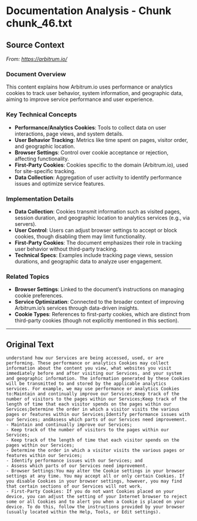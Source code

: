 # Documentation Analysis - Chunk chunk_46.txt

## Source Context
*From: https://arbitrum.io/*

### Document Overview  
This content explains how Arbitrum.io uses performance or analytics cookies to track user behavior, system information, and geographic data, aiming to improve service performance and user experience.  

### Key Technical Concepts  
- **Performance/Analytics Cookies**: Tools to collect data on user interactions, page views, and system details.  
- **User Behavior Tracking**: Metrics like time spent on pages, visitor order, and geographic location.  
- **Browser Settings**: Control over cookie acceptance or rejection, affecting functionality.  
- **First-Party Cookies**: Cookies specific to the domain (Arbitrum.io), used for site-specific tracking.  
- **Data Collection**: Aggregation of user activity to identify performance issues and optimize service features.  

### Implementation Details  
- **Data Collection**: Cookies transmit information such as visited pages, session duration, and geographic location to analytics services (e.g., via servers).  
- **User Control**: Users can adjust browser settings to accept or block cookies, though disabling them may limit functionality.  
- **First-Party Cookies**: The document emphasizes their role in tracking user behavior without third-party tracking.  
- **Technical Specs**: Examples include tracking page views, session durations, and geographic data to analyze user engagement.  

### Related Topics  
- **Browser Settings**: Linked to the document’s instructions on managing cookie preferences.  
- **Service Optimization**: Connected to the broader context of improving Arbitrum.io’s services through data-driven insights.  
- **Cookie Types**: References to first-party cookies, which are distinct from third-party cookies (though not explicitly mentioned in this section).

---

## Original Text
```
understand how our Services are being accessed, used, or are performing. These performance or analytics Cookies may collect information about the content you view, what websites you visit immediately before and after visiting our Services, and your system and geographic information. The information generated by these Cookies will be transmitted to and stored by the applicable analytics services. For example, we may use performance or analytics Cookies to:Maintain and continually improve our Services;Keep track of the number of visitors to the pages within our Services;Keep track of the length of time that each visitor spends on the pages within our Services;Determine the order in which a visitor visits the various pages or features within our Services;Identify performance issues with our Services; andAssess which parts of our Services need improvement.
- Maintain and continually improve our Services;
- Keep track of the number of visitors to the pages within our Services;
- Keep track of the length of time that each visitor spends on the pages within our Services;
- Determine the order in which a visitor visits the various pages or features within our Services;
- Identify performance issues with our Services; and
- Assess which parts of our Services need improvement.
- Browser Settings:You may alter the Cookie settings in your browser settings at any time. You may accept all or only certain Cookies. If you disable Cookies in your browser settings, however, you may find that certain sections of our Services will not work.
- First-Party Cookies: If you do not want Cookies placed on your device, you can adjust the setting of your Internet browser to reject some or all Cookies and to alert you when a Cookie is placed on your device. To do this, follow the instructions provided by your browser (usually located within the Help, Tools, or Edit settings).
```